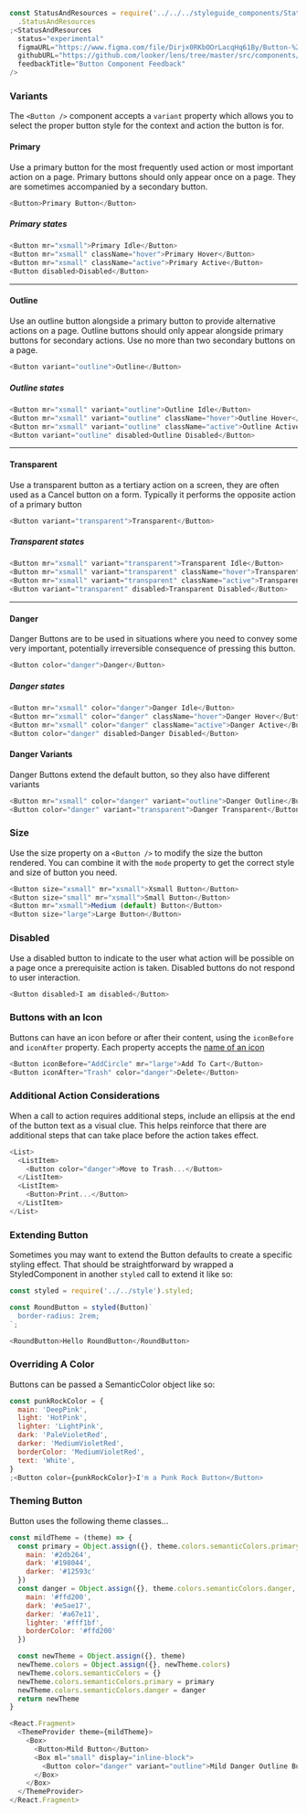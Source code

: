 ```js noeditor
const StatusAndResources = require('../../../styleguide_components/StatusAndResources')
  .StatusAndResources
;<StatusAndResources
  status="experimental"
  figmaURL="https://www.figma.com/file/Dirjx0RKbOOrLacqHq61By/Button-%26-Links?node-id=914%3A981&viewport=1741%2C951%2C1"
  githubURL="https://github.com/looker/lens/tree/master/src/components/Button"
  feedbackTitle="Button Component Feedback"
/>
```

### Variants

The `<Button />` component accepts a `variant` property which allows you to select the proper button style for the context and action the button is for.

#### Primary

Use a primary button for the most frequently used action or most important action on a page. Primary buttons should only appear once on a page. They are sometimes accompanied by a secondary button.

```js
<Button>Primary Button</Button>
```

##### Primary states

```js noeditor
<Button mr="xsmall">Primary Idle</Button>
<Button mr="xsmall" className="hover">Primary Hover</Button>
<Button mr="xsmall" className="active">Primary Active</Button>
<Button disabled>Disabled</Button>
```

---

#### Outline

Use an outline button alongside a primary button to provide alternative actions on a page. Outline buttons should only appear alongside primary buttons for secondary actions. Use no more than two secondary buttons on a page.

```js
<Button variant="outline">Outline</Button>
```

##### Outline states

```js noeditor
<Button mr="xsmall" variant="outline">Outline Idle</Button>
<Button mr="xsmall" variant="outline" className="hover">Outline Hover</Button>
<Button mr="xsmall" variant="outline" className="active">Outline Active</Button>
<Button variant="outline" disabled>Outline Disabled</Button>
```

---

#### Transparent

Use a transparent button as a tertiary action on a screen, they are often used as a Cancel button on a form. Typically it performs the opposite action of a primary button

```js
<Button variant="transparent">Transparent</Button>
```

##### Transparent states

```js noeditor
<Button mr="xsmall" variant="transparent">Transparent Idle</Button>
<Button mr="xsmall" variant="transparent" className="hover">Transparent Hover</Button>
<Button mr="xsmall" variant="transparent" className="active">Transparent Active</Button>
<Button variant="transparent" disabled>Transparent Disabled</Button>
```

---

#### Danger

Danger Buttons are to be used in situations where you need to convey some very important, potentially irreversible consequence of pressing this button.

```js
<Button color="danger">Danger</Button>
```

##### Danger states

```js noeditor
<Button mr="xsmall" color="danger">Danger Idle</Button>
<Button mr="xsmall" color="danger" className="hover">Danger Hover</Button>
<Button mr="xsmall" color="danger" className="active">Danger Active</Button>
<Button color="danger" disabled>Danger Disabled</Button>
```

#### Danger Variants

Danger Buttons extend the default button, so they also have different variants

```js noeditor
<Button mr="xsmall" color="danger" variant="outline">Danger Outline</Button>
<Button color="danger" variant="transparent">Danger Transparent</Button>
```

### Size

Use the size property on a `<Button />` to modify the size the button rendered. You can combine it with the `mode` property to get the correct style and size of button you need.

```js
<Button size="xsmall" mr="xsmall">Xsmall Button</Button>
<Button size="small" mr="xsmall">Small Button</Button>
<Button mr="xsmall">Medium (default) Button</Button>
<Button size="large">Large Button</Button>
```

### Disabled

Use a disabled button to indicate to the user what action will be possible on a page once a prerequisite action is taken. Disabled buttons do not respond to user interaction.

```js
<Button disabled>I am disabled</Button>
```

### Buttons with an Icon

Buttons can have an icon before or after their content, using the `iconBefore` and `iconAfter` property. Each property accepts the [name of an icon](/#!/Icons)
```js
<Button iconBefore="AddCircle" mr="large">Add To Cart</Button>
<Button iconAfter="Trash" color="danger">Delete</Button>
```

### Additional Action Considerations

When a call to action requires additional steps, include an ellipsis at the end of the button text as a visual clue. This helps reinforce that there are additional steps that can take place before the action takes effect.

```js
<List>
  <ListItem>
    <Button color="danger">Move to Trash...</Button>
  </ListItem>
  <ListItem>
    <Button>Print...</Button>
  </ListItem>
</List>
```

### Extending Button

Sometimes you may want to extend the Button defaults to create a specific styling effect. That should be straightforward by wrapped a StyledComponent in another `styled` call to extend it like so:

```js
const styled = require('../../style').styled;

const RoundButton = styled(Button)`
  border-radius: 2rem;
`;

<RoundButton>Hello RoundButton</RoundButton>
```

### Overriding A Color

Buttons can be passed a SemanticColor object like so:

```js
const punkRockColor = {
  main: 'DeepPink',
  light: 'HotPink',
  lighter: 'LightPink',
  dark: 'PaleVioletRed',
  darker: 'MediumVioletRed',
  borderColor: 'MediumVioletRed',
  text: 'White',
}
;<Button color={punkRockColor}>I'm a Punk Rock Button</Button>
```

### Theming Button

Button uses the following theme classes...

```js
const mildTheme = (theme) => {
  const primary = Object.assign({}, theme.colors.semanticColors.primary, {
    main: '#2db264',
    dark: '#198044',
    darker: '#12593c'
  })
  const danger = Object.assign({}, theme.colors.semanticColors.danger, {
    main: '#ffd200',
    dark: '#e5ae17',
    darker: '#a67e11',
    lighter: '#fff1bf',
    borderColor: '#ffd200'
  })

  const newTheme = Object.assign({}, theme)
  newTheme.colors = Object.assign({}, newTheme.colors)
  newTheme.colors.semanticColors = {}
  newTheme.colors.semanticColors.primary = primary
  newTheme.colors.semanticColors.danger = danger
  return newTheme
}

<React.Fragment>
  <ThemeProvider theme={mildTheme}>
    <Box>
      <Button>Mild Button</Button>
      <Box ml="small" display="inline-block">
        <Button color="danger" variant="outline">Mild Danger Outline Button</Button>
      </Box>
    </Box>
  </ThemeProvider>
</React.Fragment>
```
